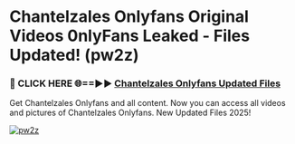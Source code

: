 # Chantelzales Onlyfans Original Videos 0nlyFans Leaked - Files Updated! (pw2z)

<h3>🔴 CLICK HERE 🌐==►► <a href="https://tinyurl.com/ehrbuxhb" rel="nofollow">Chantelzales Onlyfans Updated Files</a></h3>

Get Chantelzales Onlyfans and all content. Now you can access all videos and pictures of Chantelzales Onlyfans. New Updated Files 2025!

[![pw2z](https://i.imgur.com/lVYEuWS.gif)](https://tinyurl.com/ehrbuxhb)
